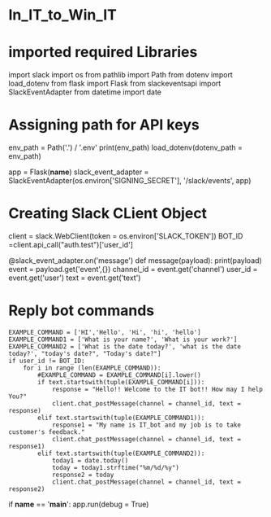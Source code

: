 # In_IT_to_Win_IT

# imported required Libraries

import slack
import os
from pathlib import Path
from dotenv import load_dotenv
from flask import Flask
from slackeventsapi import SlackEventAdapter
from datetime import date

# Assigning path for API keys
env_path = Path('.') / '.env'
print(env_path)
load_dotenv(dotenv_path = env_path)

app = Flask(__name__)
slack_event_adapter = SlackEventAdapter(os.environ['SIGNING_SECRET'], '/slack/events', app)

# Creating Slack CLient Object
client = slack.WebClient(token = os.environ['SLACK_TOKEN'])
BOT_ID =client.api_call("auth.test")['user_id']

@slack_event_adapter.on('message')
def message(payload):
    print(payload)
    event = payload.get('event',{})
    channel_id = event.get('channel')
    user_id = event.get('user')
    text = event.get('text')

# Reply bot commands
    EXAMPLE_COMMAND = ['HI','Hello', 'Hi', 'hi', 'hello']
    EXAMPLE_COMMAND1 = ['What is your name?', 'What is your work?']
    EXAMPLE_COMMAND2 = ['What is the date today?', 'what is the date today?', "today's date?", "Today's date?"]
    if user_id != BOT_ID:
        for i in range (len(EXAMPLE_COMMAND)):
            #EXAMPLE_COMMAND = EXAMPLE_COMMAND[i].lower()
            if text.startswith(tuple(EXAMPLE_COMMAND[i])):
                response = "Hello!! Welcome to the IT bot!! How may I help You?"
                client.chat_postMessage(channel = channel_id, text = response)
            elif text.startswith(tuple(EXAMPLE_COMMAND1)):
                response1 = "My name is IT_bot and my job is to take customer's feedback."
                client.chat_postMessage(channel = channel_id, text = response1)
            elif text.startswith(tuple(EXAMPLE_COMMAND2)):
                today1 = date.today()
                today = today1.strftime("%m/%d/%y")
                response2 = today
                client.chat_postMessage(channel = channel_id, text = response2)


if __name__ == '__main__':
    app.run(debug = True)
